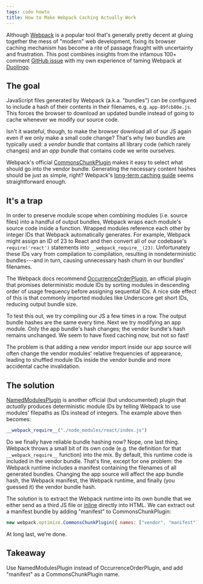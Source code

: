 ```yaml
---
tags: code howto
title: How to Make Webpack Caching Actually Work
---
```


Although [Webpack](https://webpack.github.io/) is a popular tool that's generally pretty decent at gluing together the mess of "modern" web development, fixing its browser caching mechanism has become a rite of passage fraught with uncertainty and frustration. This post combines insights from the infamous 100+ comment [GitHub issue](https://github.com/webpack/webpack/issues/1315) with my own experience of taming Webpack at [Duolingo](https://www.duolingo.com/).

## The goal

JavaScript files generated by Webpack (a.k.a. "bundles") can be configured to include a hash of their contents in their filenames, e.g. `app-89fcb80e.js`. This forces the browser to download an updated bundle instead of going to cache whenever we modify our source code.

Isn't it wasteful, though, to make the browser download all of our JS again even if we only make a small code change? That's why two bundles are typically used: a _vendor bundle_ that contains all library code (which rarely changes) and an _app bundle_ that contains code we write ourselves.

Webpack's official [CommonsChunkPlugin](https://webpack.github.io/docs/list-of-plugins.html#commonschunkplugin) makes it easy to select what should go into the vendor bundle. Generating the necessary content hashes should be just as simple, right? Webpack's [long-term caching guide](https://webpack.github.io/docs/long-term-caching.html) seems straightforward enough.

## It's a trap

In order to preserve module scope when combining modules (i.e. source files) into a handful of output bundles, Webpack wraps each module's source code inside a function. Wrapped modules reference each other by integer IDs that Webpack automatically generates. For example, Webpack might assign an ID of 23 to React and then convert all of our codebase's `require('react')` statements into `__webpack_require__(23)`. Unfortunately these IDs vary from compilation to compilation, resulting in nondeterministic bundles---and in turn, causing unnecessary hash churn in our bundles' filenames.

The Webpack docs recommend [OccurrenceOrderPlugin](https://webpack.github.io/docs/list-of-plugins.html#occurrenceorderplugin), an official plugin that promises deterministic module IDs by sorting modules in descending order of usage frequency before assigning sequential IDs. A nice side effect of this is that commonly imported modules like Underscore get short IDs, reducing output bundle size.

To test this out, we try compiling our JS a few times in a row. The output bundle hashes are the same every time. Next we try modifying an app module. Only the app bundle's hash changes; the vendor bundle's hash remains unchanged. We seem to have fixed caching now, but not so fast!

The problem is that adding a new vendor import inside our app source will often change the vendor modules' relative frequencies of appearance, leading to shuffled module IDs inside the vendor bundle and more accidental cache invalidation.

## The solution

[NamedModulesPlugin](https://webpack.github.io/docs/changelog.html#1-10) is another official (but undocumented) plugin that _actually_ produces deterministic module IDs by telling Webpack to use modules' filepaths as IDs instead of integers. The example above then becomes:

<!-- prettier-ignore -->
```js
__webpack_require__("./node_modules/react/index.js")
```

Do we finally have reliable bundle hashing now? Nope, one last thing. Webpack throws a small bit of its own code (e.g. the definition for that `__webpack_require__` function) into the mix. By default, this runtime code is included in the vendor bundle. That's fine, except for one problem: the Webpack runtime includes a manifest containing the filenames of all generated bundles. Changing the app source will affect the app bundle hash, the Webpack manifest, the Webpack runtime, and finally (you guessed it) the vendor bundle hash.

The solution is to extract the Webpack runtime into its own bundle that we either send as a third JS file or [inline](https://github.com/ampedandwired/html-webpack-plugin) directly into HTML. We can extract out a manifest bundle by adding "manifest" to CommonsChunkPlugin:

<!-- prettier-ignore -->
```js
new webpack.optimize.CommonsChunkPlugin({ names: ["vendor", "manifest"] })
```

At long last, we're done.

## Takeaway

Use NamedModulesPlugin instead of OccurrenceOrderPlugin, and add "manifest" as a CommonsChunkPlugin name.
